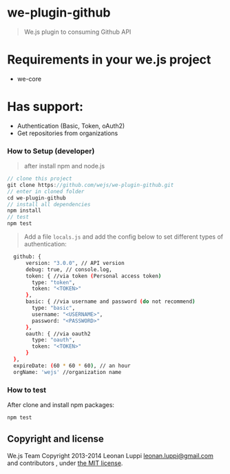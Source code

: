 # we-plugin-github

> We.js plugin to consuming Github API

# Requirements in your we.js project

- we-core

# Has support:

- Authentication (Basic, Token, oAuth2)
- Get repositories from organizations

### How to Setup (developer)
> after install npm and node.js
```js
// clone this project
git clone https://github.com/wejs/we-plugin-github.git
// enter in cloned folder
cd we-plugin-github
// install all dependencies
npm install
// test
npm test
```

> Add a file ``` locals.js ``` and add the config below to set different types of authentication:

```sh
  github: {
      version: "3.0.0", // API version
      debug: true, // console.log,
      token: { //via token (Personal access token)
        type: "token",
        token: "<TOKEN>"
      },
      basic: { //via username and password (do not recommend)
        type: "basic",
        username: "<USERNAME>",
        password: "<PASSWORD>"
      },
      oauth: { //via oauth2
        type: "oauth",
        token: "<TOKEN>"
      }
  },
  expireDate: (60 * 60 * 60), // an hour
  orgName: 'wejs' //organization name
```

### How to test

After clone and install npm packages:

```sh
npm test
```

## Copyright and license

We.js Team
Copyright 2013-2014 Leonan Luppi <leonan.luppi@gmail.com> and contributors , under [the MIT license](LICENSE).